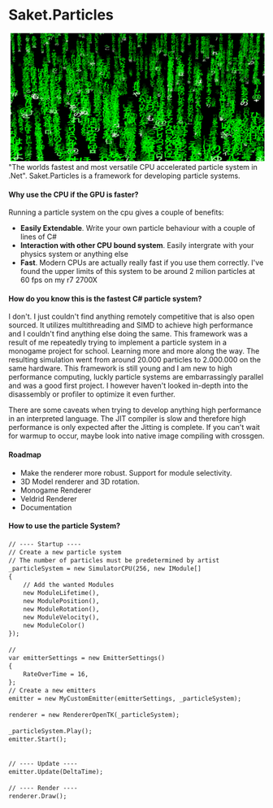 
# Saket.Particles
![Alt text](banner.png?raw=true "Title")
"The worlds fastest and most versatile CPU accelerated particle system in .Net". Saket.Particles is a framework for developing particle systems.

#### Why use the CPU if the GPU is faster?
Running a particle system on the cpu gives a couple of benefits:
- **Easily Extendable**. Write your own particle behaviour with a couple of lines of C#
- **Interaction with other CPU bound system**. Easily intergrate with your physics system or anything else
- **Fast**. Modern CPUs are actually really fast if you use them correctly. I've found the upper limits of this system to be around 2 milion particles at 60 fps on my r7 2700X

#### How do you know this is the fastest C# particle system?
I don't. I just couldn't find anything remotely competitive that is also open sourced. It utilizes multithreading and SIMD to achieve high performance and I couldn't find anything else doing the same. This framework was a result of me repeatedly trying to implement a particle system in a monogame project for school. Learning more and more along the way. The resulting simulation went from around 20.000 particles to 2.000.000 on the same hardware. This framework is still young and I am new to high performance computing, luckly particle systems are embarrassingly parallel and was a good first project. I however haven't looked in-depth into the disassembly or profiler to optimize it even further.

There are some caveats when trying to develop anything high performance in an interpreted language. The JIT compiler is slow and therefore high performance is only expected after the Jitting is complete. If you can't wait for warmup to occur, maybe look into native image compiling with crossgen.

#### Roadmap
- Make the renderer more robust. Support for module selectivity.
- 3D Model renderer and 3D rotation.
- Monogame Renderer
- Veldrid Renderer
- Documentation

#### How to use the particle System?

    // ---- Startup ----
    // Create a new particle system
    // The number of particles must be predetermined by artist
    _particleSystem = new SimulatorCPU(256, new IModule[]
    {
        // Add the wanted Modules
        new ModuleLifetime(),
        new ModulePosition(),
        new ModuleRotation(),
        new ModuleVelocity(),
        new ModuleColor()
    });

    // 
    var emitterSettings = new EmitterSettings()
    {
        RateOverTime = 16,
    };
    // Create a new emitters
    emitter = new MyCustomEmitter(emitterSettings, _particleSystem);

    renderer = new RendererOpenTK(_particleSystem);

    _particleSystem.Play();
    emitter.Start();


    // ---- Update ----
    emitter.Update(DeltaTime);

    // ---- Render ----
    renderer.Draw();
    
